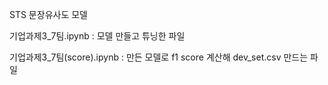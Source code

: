 STS 문장유사도 모델 

기업과제3_7팀.ipynb : 모델 만들고 튜닝한 파일 

기업과제3_7팀(score).ipynb : 만든 모델로 f1 score 계산해 dev_set.csv 만드는 파일 
